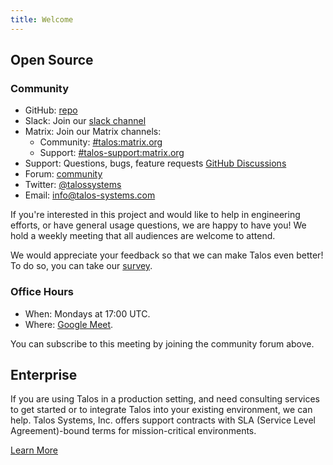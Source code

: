 ```yaml
---
title: Welcome
---
```


## Open Source

### Community

- GitHub: [repo](https://github.com/talos-systems/talos)
- Slack: Join our [slack channel](https://slack.dev.talos-systems.io)
- Matrix: Join our Matrix channels:
  - Community: [#talos:matrix.org](https://matrix.to/#/#talos:matrix.org)
  - Support: [#talos-support:matrix.org](https://matrix.to/#/#talos-support:matrix.org)
- Support: Questions, bugs, feature requests [GitHub Discussions](https://github.com/talos-systems/talos/discussions)
- Forum: [community](https://groups.google.com/a/talos-systems.com/forum/#!forum/community)
- Twitter: [@talossystems](https://twitter.com/talossystems)
- Email: [info@talos-systems.com](mailto:info@talos-systems.com)

If you're interested in this project and would like to help in engineering efforts, or have general usage questions, we are happy to have you!
We hold a weekly meeting that all audiences are welcome to attend.

We would appreciate your feedback so that we can make Talos even better!
To do so, you can take our [survey](https://docs.google.com/forms/d/1TUna5YTYGCKot68Y9YN_CLobY6z9JzLVCq1G7DoyNjA/edit).

### Office Hours

- When: Mondays at 17:00 UTC.
- Where: [Google Meet](https://meet.google.com/day-pxhv-zky).

You can subscribe to this meeting by joining the community forum above.

## Enterprise

If you are using Talos in a production setting, and need consulting services to get started or to integrate Talos into your existing environment, we can help.
Talos Systems, Inc. offers support contracts with SLA (Service Level Agreement)-bound terms for mission-critical environments.

[Learn More](https://www.talos-systems.com/pricing/)
